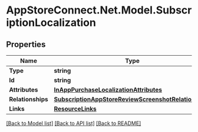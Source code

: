 # AppStoreConnect.Net.Model.SubscriptionLocalization

## Properties

Name | Type | Description | Notes
------------ | ------------- | ------------- | -------------
**Type** | **string** |  | 
**Id** | **string** |  | 
**Attributes** | [**InAppPurchaseLocalizationAttributes**](InAppPurchaseLocalizationAttributes.md) |  | [optional] 
**Relationships** | [**SubscriptionAppStoreReviewScreenshotRelationships**](SubscriptionAppStoreReviewScreenshotRelationships.md) |  | [optional] 
**Links** | [**ResourceLinks**](ResourceLinks.md) |  | [optional] 

[[Back to Model list]](../README.md#documentation-for-models) [[Back to API list]](../README.md#documentation-for-api-endpoints) [[Back to README]](../README.md)

